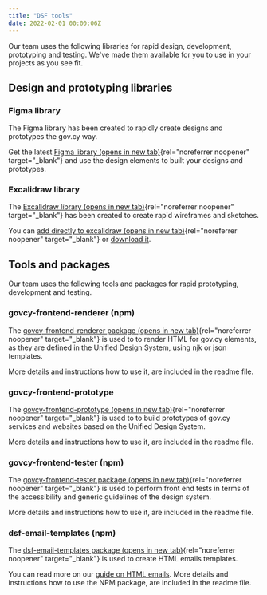 ```yaml
---
title: "DSF tools"
date: 2022-02-01 00:00:06Z
--- 
```

Our team uses the following libraries for rapid design, development, prototyping and testing. We've made them available for you to use in your projects as you see fit. 

## Design and prototyping libraries

### Figma library
The Figma library has been created to rapidly create designs and prototypes the gov.cy way. 

Get the latest [Figma library (opens in new tab)]({{site.figmaLibrary.downloadUrl}}){rel="noreferrer noopener" target="_blank"} and use the design elements to built your designs and prototypes.  

### Excalidraw library
The [Excalidraw library (opens in new tab)]({{site.exalidraw.homeUrl}}){rel="noreferrer noopener" target="_blank"} has been created to create rapid wireframes and sketches.

You can [add directly to excalidraw (opens in new tab)]({{site.exalidraw.addUrl}}){rel="noreferrer noopener" target="_blank"} or [download it]({{site.exalidraw.downloadUrl}}). 

## Tools and packages
Our team uses the following tools and packages for rapid prototyping, development and testing. 

### govcy-frontend-renderer (npm)
The [govcy-frontend-renderer package (opens in new tab)]({{site.rendererLibrary.homeUrl}}){rel="noreferrer noopener" target="_blank"} is used to to render HTML for gov.cy elements, as they are defined in the Unified Design System, using njk or json templates.

More details and instructions how to use it, are included in the readme file. 

### govcy-frontend-prototype 
The [govcy-frontend-prototype (opens in new tab)]({{site.prototypeProject.homeUrl}}){rel="noreferrer noopener" target="_blank"} is used to to build prototypes of gov.cy services and websites based on the Unified Design System.

More details and instructions how to use it, are included in the readme file. 

### govcy-frontend-tester (npm)
The [govcy-frontend-tester package (opens in new tab)]({{site.testLibrary.homeUrl}}){rel="noreferrer noopener" target="_blank"} is used to perform front end tests in terms of the accessibility and generic guidelines of the design system.

More details and instructions how to use it, are included in the readme file. 

### dsf-email-templates (npm)

The [dsf-email-templates package (opens in new tab)]({{site.emailLibrary.homeUrl}}){rel="noreferrer noopener" target="_blank"} is used to create HTML emails templates.

You can read more on our [guide on HTML emails](../../guides/create_an_html_email/). More details and instructions how to use the NPM package, are included in the readme file. 